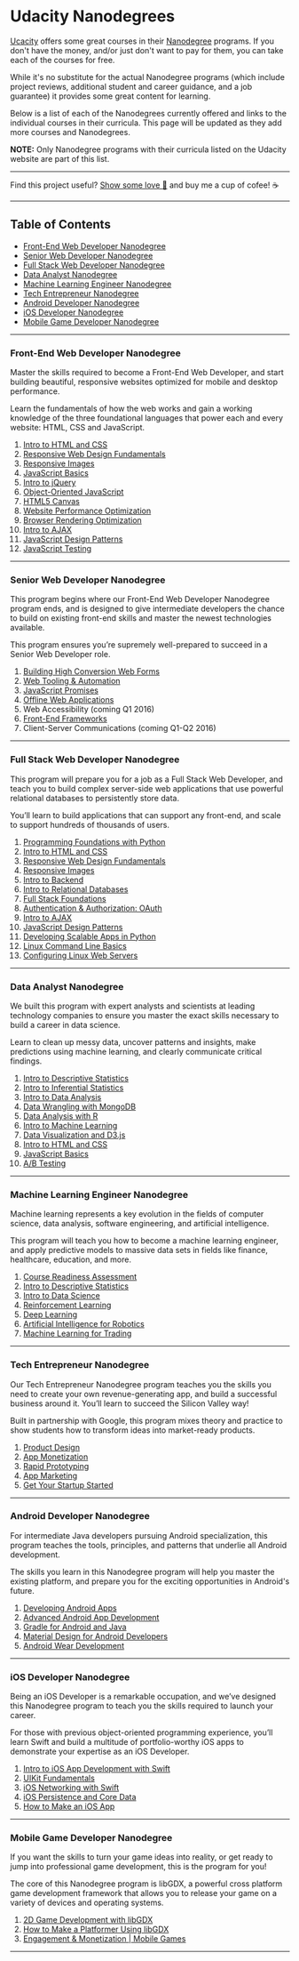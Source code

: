 # Udacity Nanodegrees

[Ucacity](https://www.udacity.com/) offers some great courses in their
[Nanodegree](https://www.udacity.com/nanodegree) programs. If you don't have
the money, and/or just don't want to pay for them, you can take each of the
courses for free.

While it's no substitute for the actual Nanodegree programs
(which include project reviews, additional student and career guidance, and a
job guarantee) it provides some great content for learning.

Below is a list of each of the Nanodegrees currently offered and links to the
individual courses in their curricula. This page will be updated as they add
more courses and Nanodegrees.

**NOTE:** Only Nanodegree programs with their curricula listed on the Udacity
website are part of this list.

---

Find this project useful? [Show some love :revolving_hearts:](https://www.creatorlove.com/mikesprague/udacity-nanodegrees) and buy me a cup of cofee! :coffee:

---

## Table of Contents

  * [Front-End Web Developer Nanodegree](#front-end-web-developer-nanodegree)
  * [Senior Web Developer Nanodegree](#senior-web-developer-nanodegree)
  * [Full Stack Web Developer Nanodegree](#full-stack-web-developer-nanodegree)
  * [Data Analyst Nanodegree](#data-analyst-nanodegree)
  * [Machine Learning Engineer Nanodegree](#machine-learning-engineer-nanodegree)
  * [Tech Entrepreneur Nanodegree](#tech-entrepreneur-nanodegree)
  * [Android Developer Nanodegree](#android-developer-nanodegree)
  * [iOS Developer Nanodegree](#ios-developer-nanodegree)
  * [Mobile Game Developer Nanodegree](#mobile-game-developer-nanodegree)


---


### Front-End Web Developer Nanodegree

Master the skills required to become a Front-End Web Developer, and start
building beautiful, responsive websites optimized for mobile and desktop
performance.

Learn the fundamentals of how the web works and gain a working knowledge of the
three foundational languages that power each and every website: HTML, CSS and
JavaScript.

  1. [Intro to HTML and CSS](https://www.udacity.com/courses/intro-to-html-and-css--ud304)
  2. [Responsive Web Design Fundamentals](https://www.udacity.com/courses/responsive-web-design-fundamentals--ud893)
  3. [Responsive Images](https://www.udacity.com/courses/responsive-images--ud882)
  4. [JavaScript Basics](https://www.udacity.com/courses/javascript-basics--ud804)
  5. [Intro to jQuery](https://www.udacity.com/courses/intro-to-jquery--ud245)
  6. [Object-Oriented JavaScript](https://www.udacity.com/courses/object-oriented-javascript--ud015)
  7. [HTML5 Canvas](https://www.udacity.com/courses/html5-canvas--ud292)
  8. [Website Performance Optimization](https://www.udacity.com/courses/website-performance-optimization--ud884)
  9. [Browser Rendering Optimization](https://www.udacity.com/courses/browser-rendering-optimization--ud860)
  10. [Intro to AJAX](https://www.udacity.com/courses/intro-to-ajax--ud110)
  11. [JavaScript Design Patterns](https://www.udacity.com/courses/javascript-design-patterns--ud989)
  12. [JavaScript Testing](https://www.udacity.com/courses/javascript-testing--ud549)


---


### Senior Web Developer Nanodegree

This program begins where our Front-End Web Developer Nanodegree program ends,
and is designed to give intermediate developers the chance to build on existing
front-end skills and master the newest technologies available.

This program ensures you’re supremely well-prepared to succeed in a Senior Web
Developer role.

  1.  [Building High Conversion Web Forms](https://www.udacity.com/courses/building-high-conversion-web-forms--ud890)
  2.  [Web Tooling & Automation](https://www.udacity.com/courses/web-tooling-automation--ud892)
  3.  [JavaScript Promises](https://www.udacity.com/courses/javascript-promises--ud898)
  4.  [Offline Web Applications](https://www.udacity.com/courses/offline-web-applications--ud899)
  5.  Web Accessibility (coming Q1 2016)
  6.  [Front-End Frameworks](https://www.udacity.com/courses/front-end-frameworks--ud894)
  7.  Client-Server Communications (coming Q1-Q2 2016)


---


### Full Stack Web Developer Nanodegree

This program will prepare you for a job as a Full Stack Web Developer, and teach
you to build complex server-side web applications that use powerful relational
databases to persistently store data.

You’ll learn to build applications that can support any front-end, and scale to
support hundreds of thousands of users.

  1. [Programming Foundations with Python](https://www.udacity.com/courses/programming-foundations-with-python--ud036)
  2. [Intro to HTML and CSS](https://www.udacity.com/courses/intro-to-html-and-css--ud304)
  3. [Responsive Web Design Fundamentals](https://www.udacity.com/courses/responsive-web-design-fundamentals--ud893)
  4. [Responsive Images](https://www.udacity.com/courses/responsive-images--ud882)
  5. [Intro to Backend](https://www.udacity.com/course/intro-to-backend--ud171)
  6. [Intro to Relational Databases](https://www.udacity.com/courses/intro-to-relational-databases--ud197)
  7. [Full Stack Foundations](https://www.udacity.com/courses/full-stack-foundations--ud088)
  8. [Authentication & Authorization: OAuth](https://www.udacity.com/courses/authentication-authorization-oauth--ud330)
  9. [Intro to AJAX](https://www.udacity.com/courses/intro-to-ajax--ud110)
  10. [JavaScript Design Patterns](https://www.udacity.com/courses/javascript-design-patterns--ud989)
  11. [Developing Scalable Apps in Python](https://www.udacity.com/courses/developing-scalable-apps-in-python--ud858)
  12. [Linux Command Line Basics](https://www.udacity.com/courses/linux-command-line-basics--ud595)
  13. [Configuring Linux Web Servers](https://www.udacity.com/courses/configuring-linux-web-servers--ud299)


---


### Data Analyst Nanodegree

We built this program with expert analysts and scientists at leading technology companies to ensure you master the exact skills necessary to build a career in data science.

Learn to clean up messy data, uncover patterns and insights, make predictions using machine learning, and clearly communicate critical findings.

  1.  [Intro to Descriptive Statistics](https://www.udacity.com/courses/intro-to-descriptive-statistics--ud827)
  2.  [Intro to Inferential Statistics](https://www.udacity.com/courses/intro-to-inferential-statistics--ud201)
  3.  [Intro to Data Analysis](https://www.udacity.com/courses/intro-to-data-analysis--ud170)
  4.  [Data Wrangling with MongoDB](https://www.udacity.com/courses/data-wrangling-with-mongodb--ud032)
  5.  [Data Analysis with R](https://www.udacity.com/courses/data-analysis-with-r--ud651)
  6.  [Intro to Machine Learning](https://www.udacity.com/courses/intro-to-machine-learning--ud120)
  7.  [Data Visualization and D3.js](https://www.udacity.com/courses/data-visualization-and-d3js--ud507)
  8.  [Intro to HTML and CSS](https://www.udacity.com/courses/intro-to-html-and-css--ud304)
  9. [JavaScript Basics](https://www.udacity.com/courses/javascript-basics--ud804)
  10. [A/B Testing](https://www.udacity.com/courses/ab-testing--ud257)


---


### Machine Learning Engineer Nanodegree

Machine learning represents a key evolution in the fields of computer
science, data analysis, software engineering, and artificial intelligence.

This program will teach you how to become a machine learning engineer,
and apply predictive models to massive data sets in fields like finance,
healthcare, education, and more.

  1. [Course Readiness Assessment](https://www.udacity.com/course/viewer#!/c-none/l-5714838578)
  2. [Intro to Descriptive Statistics](https://www.udacity.com/courses/intro-to-descriptive-statistics--ud827)
  3. [Intro to Data Science](https://www.udacity.com/courses/intro-to-data-science--ud359)
  4. [Reinforcement Learning](https://www.udacity.com/courses/reinforcement-learning--ud600)
  5. [Deep Learning](https://www.udacity.com/courses/deep-learning--ud730)
  6. [Artificial Intelligence for Robotics](https://www.udacity.com/courses/artificial-intelligence-for-robotics--cs373)
  7. [Machine Learning for Trading](https://www.udacity.com/courses/machine-learning-for-trading--ud501)


---


### Tech Entrepreneur Nanodegree

Our Tech Entrepreneur Nanodegree program teaches you the skills you need to
create your own revenue-generating app, and build a successful business around
it. You’ll learn to succeed the Silicon Valley way!

Built in partnership with Google, this program mixes theory and practice to
show students how to transform ideas into market-ready products.

  1. [Product Design](https://www.udacity.com/courses/product-design--ud509)
  2. [App Monetization](https://www.udacity.com/courses/app-monetization--ud518)
  3. [Rapid Prototyping](https://www.udacity.com/courses/rapid-prototyping--ud723)
  4. [App Marketing](https://www.udacity.com/courses/app-marketing--ud719)
  5. [Get Your Startup Started](https://www.udacity.com/courses/get-your-startup-started--ud806)


---


### Android Developer Nanodegree

For intermediate Java developers pursuing Android specialization, this program
teaches the tools, principles, and patterns that underlie all Android
development.

The skills you learn in this Nanodegree program will help you master the
existing platform, and prepare you for the exciting opportunities in Android's
future.

  1. [Developing Android Apps](https://www.udacity.com/courses/developing-android-apps--ud853)
  2. [Advanced Android App Development](https://www.udacity.com/courses/advanced-android-app-development--ud855)
  3. [Gradle for Android and Java](https://www.udacity.com/courses/gradle-for-android-and-java--ud867)
  4. [Material Design for Android Developers](https://www.udacity.com/courses/material-design-for-android-developers--ud862)
  5. [Android Wear Development](https://www.udacity.com/courses/android-wear-development--ud875A)


---


### iOS Developer Nanodegree

Being an iOS Developer is a remarkable occupation, and we’ve designed this
Nanodegree program to teach you the skills required to launch your career.

For those with previous object-oriented programming experience, you’ll learn
Swift and build a multitude of portfolio-worthy iOS apps to demonstrate your
expertise as an iOS Developer.

  1. [Intro to iOS App Development with Swift](https://www.udacity.com/courses/intro-to-ios-app-development-with-swift--ud585)
  2. [UIKit Fundamentals](https://www.udacity.com/courses/uikit-fundamentals--ud788)
  3. [iOS Networking with Swift](https://www.udacity.com/courses/ios-networking-with-swift--ud421)
  4. [iOS Persistence and Core Data](https://www.udacity.com/courses/ios-persistence-and-core-data--ud325)
  5. [How to Make an iOS App](https://www.udacity.com/courses/how-to-make-an-ios-app--ud607)


---


### Mobile Game Developer Nanodegree

If you want the skills to turn your game ideas into reality, or get ready to
jump into professional game development, this is the program for you!

The core of this Nanodegree program is libGDX, a powerful cross platform game
development framework that allows you to release your game on a variety of
devices and operating systems.

  1. [2D Game Development with libGDX](https://www.udacity.com/courses/2d-game-development-with-libgdx--ud405)
  2. [How to Make a Platformer Using libGDX](https://www.udacity.com/courses/how-to-make-a-platformer-using-libgdx--ud406)
  3. [Engagement & Monetization | Mobile Games](https://www.udacity.com/courses/engagement-monetization-mobile-games--ud407)


---
